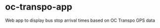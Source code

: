 oc-transpo-app
==============

Web app to display bus stop arrival times based on OC Transpo GPS data
